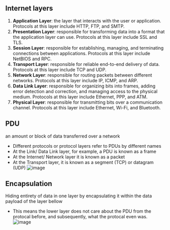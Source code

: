 ## Internet layers ##
1. **Application Layer**: the layer that interacts with the user or application. Protocols at this layer include HTTP, FTP, and SMTP.
2. **Presentation Layer**: responsible for transforming data into a format that the application layer can use. Protocols at this layer include SSL and TLS.
3. **Session Layer**: responsible for establishing, managing, and terminating connections between applications. Protocols at this layer include NetBIOS and RPC.
4. **Transport Layer**: responsible for reliable end-to-end delivery of data. Protocols at this layer include TCP and UDP.
5. **Network Layer**: responsible for routing packets between different networks. Protocols at this layer include IP, ICMP, and ARP.
6. **Data Link Layer**: responsible for organizing bits into frames, adding error detection and correction, and managing access to the physical medium. Protocols at this layer include Ethernet, PPP, and ATM.
7. **Physical Layer**: responsible for transmitting bits over a communication channel. Protocols at this layer include Ethernet, Wi-Fi, and Bluetooth.

## PDU ##
an amount or block of data transferred over a network
- Different protocols or protocol layers refer to PDUs by different names
- At the Link/ Data Link layer, for example, a PDU is known as a frame
- At the Internet/ Network layer it is known as a packet
- At the Transport layer, it is known as a segment (TCP) or datagram (UDP)
![image](https://user-images.githubusercontent.com/93304067/218910668-2927f204-b8d8-4557-b395-34e97e76f1ac.png)

## Encapsulation ##
Hiding entirety of data in one layer by encapsulating it within the data payload of the layer bellow
- This means the lower layer does not care about the PDU from the protocal before, and subsequently, what the protocal even was. 
![image](https://user-images.githubusercontent.com/93304067/218909893-e6fe63e2-718f-449d-86f7-012d3dbf279c.png)
